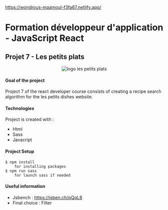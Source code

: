 https://wondrous-maamoul-f3fa67.netlify.app/

<h1>Formation développeur d'application - JavaScript React</h1>

<h2>Projet 7 - Les petits plats</h2>

<p align="center">
    <img src="https://i.postimg.cc/kM8jXZR0/68747470733a2f2f676e647a30372e6769746875622e696f2f47696e6141647a616e695f375f31383132323032302f6c6f67.png"
    alt="logo les petits plats" />
</p>

<h4>Goal of the project</h4>

Project 7 of the react developer course consists of creating a recipe search algorithm for the les petits dishes website.

<h4>Technologies</h4>
Project is created with :

* Html
* Sass
* Javacript

<h4>Project Setup</h4>

    $ npm install 
        for installing packages
    $ npm run sass
        for launch sass if needed


<h4>Useful information</h4>

* Jsbench : https://jsben.ch/pQqL8
* Final choice : Filter
